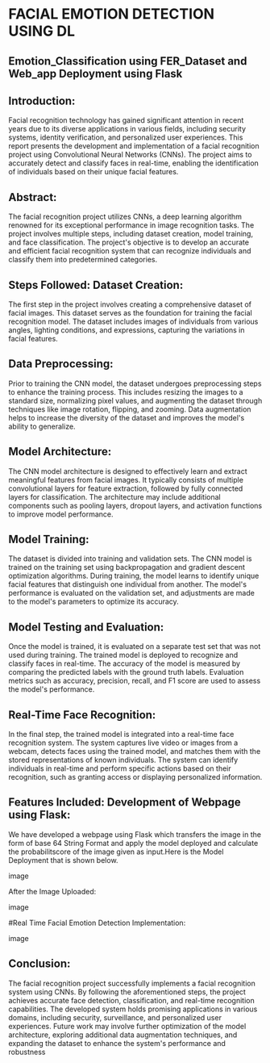 # FACIAL EMOTION DETECTION USING DL

Emotion_Classification using FER_Dataset and Web_app Deployment using Flask
--------------------------------------------------------------------------------------------------------------------------------

Introduction:
--------------------------------------------------------------------------------------------------------------------------------------------------------------------------------------
Facial recognition technology has gained significant attention in recent years due to its diverse applications in various fields, including security systems, identity verification, and personalized user experiences. This report presents the development and implementation of a facial recognition project using Convolutional Neural Networks (CNNs). The project aims to accurately detect and classify faces in real-time, enabling the identification of individuals based on their unique facial features.

Abstract:
---------------------------------------------------------------------------------------------------------------------------------------------------------------------------------
The facial recognition project utilizes CNNs, a deep learning algorithm renowned for its exceptional performance in image recognition tasks. The project involves multiple steps, including dataset creation, model training, and face classification. The project's objective is to develop an accurate and efficient facial recognition system that can recognize individuals and classify them into predetermined categories.

Steps Followed:
Dataset Creation:
------------------------------------------------------------------------------------------------------------------------------------------------------------------------------------
The first step in the project involves creating a comprehensive dataset of facial images. This dataset serves as the foundation for training the facial recognition model. The dataset includes images of individuals from various angles, lighting conditions, and expressions, capturing the variations in facial features.

Data Preprocessing:
------------------------------------------------------------------------------------------------------------------------------------------------------------------------------------
Prior to training the CNN model, the dataset undergoes preprocessing steps to enhance the training process. This includes resizing the images to a standard size, normalizing pixel values, and augmenting the dataset through techniques like image rotation, flipping, and zooming. Data augmentation helps to increase the diversity of the dataset and improves the model's ability to generalize.

Model Architecture:
------------------------------------------------------------------------------------------------------------------------------------------------------------------------------------
The CNN model architecture is designed to effectively learn and extract meaningful features from facial images. It typically consists of multiple convolutional layers for feature extraction, followed by fully connected layers for classification. The architecture may include additional components such as pooling layers, dropout layers, and activation functions to improve model performance.

Model Training:
------------------------------------------------------------------------------------------------------------------------------------------------------------------------------------
The dataset is divided into training and validation sets. The CNN model is trained on the training set using backpropagation and gradient descent optimization algorithms. During training, the model learns to identify unique facial features that distinguish one individual from another. The model's performance is evaluated on the validation set, and adjustments are made to the model's parameters to optimize its accuracy.

Model Testing and Evaluation:
------------------------------------------------------------------------------------------------------------------------------------------------------------------------------------
Once the model is trained, it is evaluated on a separate test set that was not used during training. The trained model is deployed to recognize and classify faces in real-time. The accuracy of the model is measured by comparing the predicted labels with the ground truth labels. Evaluation metrics such as accuracy, precision, recall, and F1 score are used to assess the model's performance.

Real-Time Face Recognition:
----------------------------------------------------------------------------------------------------------------------------------------------------------------------------------
In the final step, the trained model is integrated into a real-time face recognition system. The system captures live video or images from a webcam, detects faces using the trained model, and matches them with the stored representations of known individuals. The system can identify individuals in real-time and perform specific actions based on their recognition, such as granting access or displaying personalized information.

Features Included:
Development of Webpage using Flask:
-----------------------------------------------------------------------------------------------------------------------------------------------------------------------------------
We have developed a webpage using Flask which transfers the image in the form of base 64 String Format and apply the model deployed and calculate the probabilitscore of the image given as input.Here is the Model Deployment that is shown below.

image

After the Image Uploaded:

image

#Real Time Facial Emotion Detection Implementation:

image

Conclusion:
-----------------------------------------------------------------------------------------------------------------------------------------------------------------------------------
The facial recognition project successfully implements a facial recognition system using CNNs. By following the aforementioned steps, the project achieves accurate face detection, classification, and real-time recognition capabilities. The developed system holds promising applications in various domains, including security, surveillance, and personalized user experiences. Future work may involve further optimization of the model architecture, exploring additional data augmentation techniques, and expanding the dataset to enhance the system's performance and robustness
